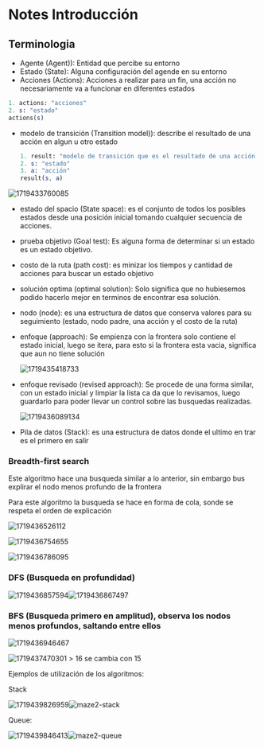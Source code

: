 # Notes Introducción

## Terminologia

- Agente (Agent)): Entidad que percibe su entorno
- Estado (State): Alguna configuración del agende en su entorno
- Acciones (Actions): Acciones a realizar para un fin, una acción no necesariamente va a funcionar en diferentes estados

```mathematica
1. actions: "acciones"
2. s: "estado"
actions(s)
```

- modelo de transición (Transition model)): describe el resultado de una acción en algun u otro estado

  ```mathematica
  1. result: "modelo de transición que es el resultado de una acción en determinado estado"
  2. s: "estado"
  3. a: "acción"
  result(s, a)
  ```

![1719433760085](image/01.notes/1719433760085.png)

- estado del spacio (State space): es el conjunto de todos los posibles estados desde una posición inicial tomando cualquier secuencia de acciones.
- prueba objetivo (Goal test): Es alguna forma de determinar si un estado es un estado objetivo.
- costo de la ruta (path cost): es minizar los tiempos y cantidad de acciones para buscar un estado objetivo
- solución optima (optimal solution): Solo significa que no hubiesemos podido hacerlo mejor en terminos de encontrar esa solución.
- nodo (node): es una estructura de datos que conserva valores para su seguimiento (estado, nodo padre, una acción y el costo de la ruta)
- enfoque (approach): Se empienza con la frontera solo contiene el estado inicial, luego se itera, para esto si la frontera esta vacia, significa que aun no tiene solución

  ![1719435418733](image/01.notes/1719435418733.png)
- enfoque revisado (revised approach): Se procede de una forma similar, con un estado inicial y limpiar la lista ca da que lo revisamos, luego guardarlo para poder llevar un control sobre las busquedas realizadas.

  ![1719436089134](image/01.notes/1719436089134.png)
- Pila de datos (Stack): es una estructura de datos donde el ultimo en trar es el primero en salir

### Breadth-first search

Este algoritmo hace una busqueda similar a lo anterior, sin embargo bus explirar el nodo menos profundo de la frontera

Para este algoritmo la busqueda se hace en forma de cola, sonde se respeta el orden de explicación

![1719436526112](image/01.notes/1719436526112.png)

![1719436754655](image/01.notes/1719436754655.png)

![1719436786095](image/01.notes/1719436786095.png)

### DFS (Busqueda en profundidad)

![1719436857594](image/01.notes/1719436857594.png)![1719436867497](image/01.notes/1719436867497.png)

### BFS (Busqueda primero en amplitud), observa los nodos menos profundos, saltando entre ellos

![1719436946467](image/01.notes/1719436946467.png)

![1719437470301](image/01.notes/1719437470301.png) > 16 se cambia con 15

Ejemplos de utilización de los algoritmos:

Stack

![1719439826959](image/01.notes/1719439826959.png)![maze2-stack](src0/maze2-stack.png)

Queue:

![1719439846413](image/01.notes/1719439846413.png)![maze2-queue](src0/maze2-queue.png)
